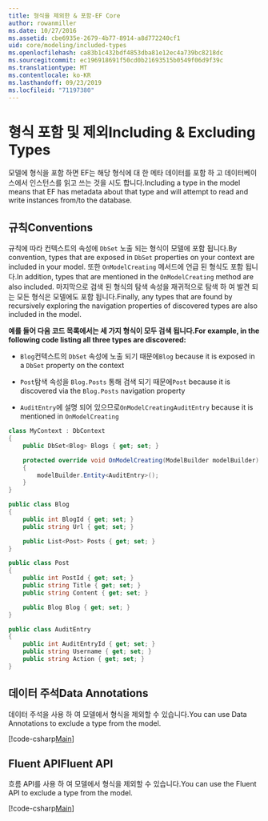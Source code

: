 ```yaml
---
title: 형식을 제외한 & 포함-EF Core
author: rowanmiller
ms.date: 10/27/2016
ms.assetid: cbe6935e-2679-4b77-8914-a8d772240cf1
uid: core/modeling/included-types
ms.openlocfilehash: ca83b1c432bdf4853dba81e12ec4a739bc8218dc
ms.sourcegitcommit: ec196918691f50cd0b21693515b0549f06d9f39c
ms.translationtype: MT
ms.contentlocale: ko-KR
ms.lasthandoff: 09/23/2019
ms.locfileid: "71197380"
---
```

# <a name="including--excluding-types"></a><span data-ttu-id="87b5c-102">형식 포함 및 제외</span><span class="sxs-lookup"><span data-stu-id="87b5c-102">Including & Excluding Types</span></span>

<span data-ttu-id="87b5c-103">모델에 형식을 포함 하면 EF는 해당 형식에 대 한 메타 데이터를 포함 하 고 데이터베이스에서 인스턴스를 읽고 쓰는 것을 시도 합니다.</span><span class="sxs-lookup"><span data-stu-id="87b5c-103">Including a type in the model means that EF has metadata about that type and will attempt to read and write instances from/to the database.</span></span>

## <a name="conventions"></a><span data-ttu-id="87b5c-104">규칙</span><span class="sxs-lookup"><span data-stu-id="87b5c-104">Conventions</span></span>

<span data-ttu-id="87b5c-105">규칙에 따라 컨텍스트의 속성에 `DbSet` 노출 되는 형식이 모델에 포함 됩니다.</span><span class="sxs-lookup"><span data-stu-id="87b5c-105">By convention, types that are exposed in `DbSet` properties on your context are included in your model.</span></span> <span data-ttu-id="87b5c-106">또한 `OnModelCreating` 메서드에 언급 된 형식도 포함 됩니다.</span><span class="sxs-lookup"><span data-stu-id="87b5c-106">In addition, types that are mentioned in the `OnModelCreating` method are also included.</span></span> <span data-ttu-id="87b5c-107">마지막으로 검색 된 형식의 탐색 속성을 재귀적으로 탐색 하 여 발견 되는 모든 형식은 모델에도 포함 됩니다.</span><span class="sxs-lookup"><span data-stu-id="87b5c-107">Finally, any types that are found by recursively exploring the navigation properties of discovered types are also included in the model.</span></span>

<span data-ttu-id="87b5c-108">**예를 들어 다음 코드 목록에서는 세 가지 형식이 모두 검색 됩니다.**</span><span class="sxs-lookup"><span data-stu-id="87b5c-108">**For example, in the following code listing all three types are discovered:**</span></span>

* <span data-ttu-id="87b5c-109">`Blog`컨텍스트의 `DbSet` 속성에 노출 되기 때문에</span><span class="sxs-lookup"><span data-stu-id="87b5c-109">`Blog` because it is exposed in a `DbSet` property on the context</span></span>

* <span data-ttu-id="87b5c-110">`Post`탐색 속성을 `Blog.Posts` 통해 검색 되기 때문에</span><span class="sxs-lookup"><span data-stu-id="87b5c-110">`Post` because it is discovered via the `Blog.Posts` navigation property</span></span>

* <span data-ttu-id="87b5c-111">`AuditEntry`에 설명 되어 있으므로`OnModelCreating`</span><span class="sxs-lookup"><span data-stu-id="87b5c-111">`AuditEntry` because it is mentioned in `OnModelCreating`</span></span>

<!-- [!code-csharp[Main](samples/core/Modeling/Conventions/IncludedTypes.cs?highlight=3,7,16)] -->
``` csharp
class MyContext : DbContext
{
    public DbSet<Blog> Blogs { get; set; }

    protected override void OnModelCreating(ModelBuilder modelBuilder)
    {
        modelBuilder.Entity<AuditEntry>();
    }
}

public class Blog
{
    public int BlogId { get; set; }
    public string Url { get; set; }

    public List<Post> Posts { get; set; }
}

public class Post
{
    public int PostId { get; set; }
    public string Title { get; set; }
    public string Content { get; set; }

    public Blog Blog { get; set; }
}

public class AuditEntry
{
    public int AuditEntryId { get; set; }
    public string Username { get; set; }
    public string Action { get; set; }
}
```

## <a name="data-annotations"></a><span data-ttu-id="87b5c-112">데이터 주석</span><span class="sxs-lookup"><span data-stu-id="87b5c-112">Data Annotations</span></span>

<span data-ttu-id="87b5c-113">데이터 주석을 사용 하 여 모델에서 형식을 제외할 수 있습니다.</span><span class="sxs-lookup"><span data-stu-id="87b5c-113">You can use Data Annotations to exclude a type from the model.</span></span>

[!code-csharp[Main](../../../samples/core/Modeling/DataAnnotations/IgnoreType.cs?highlight=20)]

## <a name="fluent-api"></a><span data-ttu-id="87b5c-114">Fluent API</span><span class="sxs-lookup"><span data-stu-id="87b5c-114">Fluent API</span></span>

<span data-ttu-id="87b5c-115">흐름 API를 사용 하 여 모델에서 형식을 제외할 수 있습니다.</span><span class="sxs-lookup"><span data-stu-id="87b5c-115">You can use the Fluent API to exclude a type from the model.</span></span>

[!code-csharp[Main](../../../samples/core/Modeling/FluentAPI/IgnoreType.cs?highlight=12)]
